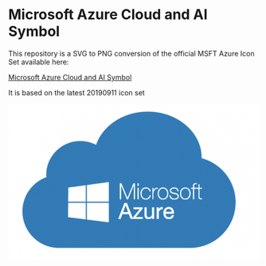 # Microsoft Azure Cloud and AI Symbol 

This repository is a SVG to PNG conversion of the official MSFT Azure Icon Set available here:

[Microsoft Azure Cloud and AI Symbol](https://www.microsoft.com/en-us/download/confirmation.aspx?id=41937)

It is based on the latest 20190911 icon set

![Microsfot Azure](./__logo.png)

